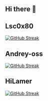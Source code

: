 ## Hi there 👋

<!--

**Here are some ideas to get you started:**

🙋‍♀️ A short introduction - what is your organization all about?
🌈 Contribution guidelines - how can the community get involved?
👩‍💻 Useful resources - where can the community find your docs? Is there anything else the community should know?
🍿 Fun facts - what does your team eat for breakfast?
🧙 Remember, you can do mighty things with the power of [Markdown](https://docs.github.com/github/writing-on-github/getting-started-with-writing-and-formatting-on-github/basic-writing-and-formatting-syntax)
-->
## Lsc0x80
[![GitHub Streak](https://streak-stats.demolab.com?user=Lsc0x80&theme=highcontrast&mode=weekly)](https://git.io/streak-stats)

## Andrey-oss
[![GitHub Streak](https://streak-stats.demolab.com?user=Andrey-oss&theme=highcontrast&mode=weekly)](https://git.io/streak-stats)

## HiLamer
[![GitHub Streak](https://streak-stats.demolab.com?user=HiLamer&theme=highcontrast&mode=weekly)](https://git.io/streak-stats)
